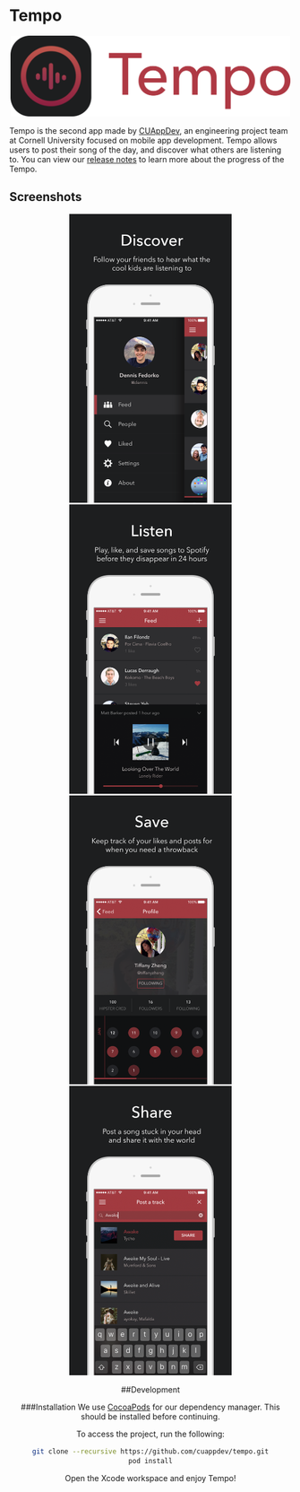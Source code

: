 [//]: # (https://github.com/cuappdev/assets/tree/master/tempo)

# Tempo


<p align="center"><img src=https://raw.githubusercontent.com/cuappdev/assets/master/tempo/Tempo-Long-Logo.png width=500 /></p>

Tempo is the second app made by [CUAppDev](http://cuappdev.org), an engineering project team at Cornell University focused on mobile app development. Tempo allows users to post their song of the day, and discover what others are listening to. You can view our [release notes](RELEASENOTES.md) to learn more about the progress of the Tempo.

## Screenshots 

<div style="text-align:center">
<img src=https://raw.githubusercontent.com/cuappdev/assets/master/tempo/iphone-screenshots/Tempo-Discover-Screen.png  width=290 />
<img src=https://raw.githubusercontent.com/cuappdev/assets/master/tempo/iphone-screenshots/Tempo-Listen-Screen.png width=290 />
<img src=https://raw.githubusercontent.com/cuappdev/assets/master/tempo/iphone-screenshots/Tempo-Save-Screen.png width=290 />
<img src=https://raw.githubusercontent.com/cuappdev/assets/master/tempo/iphone-screenshots/Tempo-Share-Screen.png width=290 />

##Development

###Installation
We use [CocoaPods](http://cocoapods.org) for our dependency manager. This should be installed before continuing.

To access the project, run the following:

```bash
git clone --recursive https://github.com/cuappdev/tempo.git
pod install
```

Open the Xcode workspace and enjoy Tempo!

